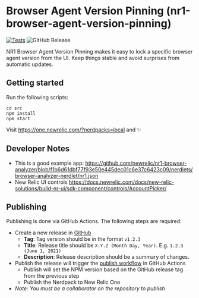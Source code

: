 # Browser Agent Version Pinning (nr1-browser-agent-version-pinning)

[![Tests](https://github.com/chris-pilcher/nr1-browser-agent-version-pinning/actions/workflows/test.yml/badge.svg?branch=initial-setup)](https://github.com/chris-pilcher/nr1-browser-agent-version-pinning/actions/workflows/test.yml) ![GitHub Release](https://img.shields.io/github/v/release/chris-pilcher/nr1-browser-agent-version-pinning)


NR1 Browser Agent Version Pinning makes it easy to lock a specific browser agent version from the UI. Keep things stable and avoid surprises from automatic updates.

## Getting started

Run the following scripts:

```
cd src
npm install
npm start
```

Visit https://one.newrelic.com/?nerdpacks=local and :sparkles:

## Developer Notes

- This is a good example app: https://github.com/newrelic/nr1-browser-analyzer/blob/f1b6d61dbf77f93e50e445dec01c6e37c6423c09/nerdlets/browser-analyzer-nerdlet/nr1.json
- New Relic UI controls https://docs.newrelic.com/docs/new-relic-solutions/build-nr-ui/sdk-component/controls/AccountPicker/

## Publishing

Publishing is done via GitHub Actions. The following steps are required:

- Create a new release in [GitHub](https://github.com/chris-pilcher/nr1-browser-agent-version-pinning/releases)
  - **Tag**: Tag version should be in the format `v1.2.3`
  - **Title**: Release title should be `X.Y.Z (Month Day, Year)`. E.g. `1.2.3 (June 1, 2021)`
  - **Description**: Release description should be a summary of changes.
- Publish the release will trigger the [publish workflow](https://github.com/chris-pilcher/nr1-browser-agent-version-pinning/actions/workflows/publish.yml) in GitHub Actions
  - Publish will set the NPM version based on the GitHub release tag from the previous step
  - Publish the Nerdpack to New Relic One
- *Note: You must be a collaborator on the repository to publish*

